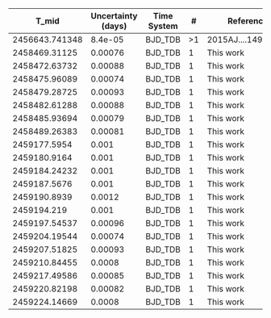 |T_mid|Uncertainty (days)           |Time System|#                                            |Reference                           |
|-----|-----------------------------|-----------|---------------------------------------------|------------------------------------|
|2456643.741348|8.4e-05                      |BJD_TDB    |>1                                           |2015AJ....149..166H                 |
|2458469.31125|0.00076                      |BJD_TDB    |1                                            |This work                           |
|2458472.63732|0.00088                      |BJD_TDB    |1                                            |This work                           |
|2458475.96089|0.00074                      |BJD_TDB    |1                                            |This work                           |
|2458479.28725|0.00093                      |BJD_TDB    |1                                            |This work                           |
|2458482.61288|0.00088                      |BJD_TDB    |1                                            |This work                           |
|2458485.93694|0.00079                      |BJD_TDB    |1                                            |This work                           |
|2458489.26383|0.00081                      |BJD_TDB    |1                                            |This work                           |
|2459177.5954|0.001                        |BJD_TDB    |1                                            |This work                           |
|2459180.9164|0.001                        |BJD_TDB    |1                                            |This work                           |
|2459184.24232|0.001                        |BJD_TDB    |1                                            |This work                           |
|2459187.5676|0.001                        |BJD_TDB    |1                                            |This work                           |
|2459190.8939|0.0012                       |BJD_TDB    |1                                            |This work                           |
|2459194.219|0.001                        |BJD_TDB    |1                                            |This work                           |
|2459197.54537|0.00096                      |BJD_TDB    |1                                            |This work                           |
|2459204.19544|0.00074                      |BJD_TDB    |1                                            |This work                           |
|2459207.51825|0.00093                      |BJD_TDB    |1                                            |This work                           |
|2459210.84455|0.0008                       |BJD_TDB    |1                                            |This work                           |
|2459217.49586|0.00085                      |BJD_TDB    |1                                            |This work                           |
|2459220.82198|0.00082                      |BJD_TDB    |1                                            |This work                           |
|2459224.14669|0.0008                       |BJD_TDB    |1                                            |This work                           |
